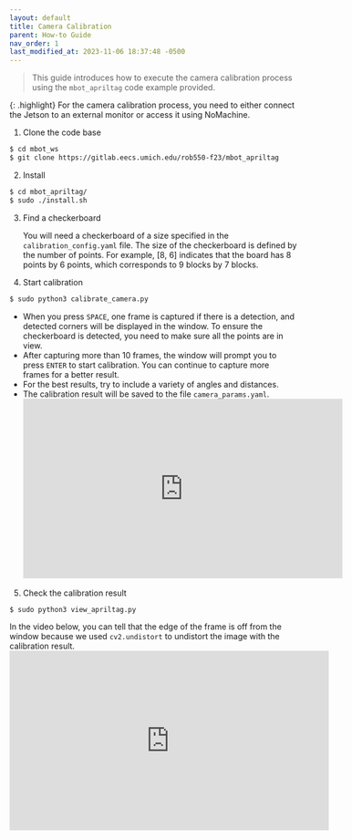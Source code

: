```yaml
---
layout: default
title: Camera Calibration
parent: How-to Guide
nav_order: 1
last_modified_at: 2023-11-06 18:37:48 -0500
---
```


> This guide introduces how to execute the camera calibration process using the `mbot_apriltag` code example provided.

{: .highlight}
For the camera calibration process, you need to either connect the Jetson to an external monitor or access it using NoMachine.

1. Clone the code base
```bash
$ cd mbot_ws
$ git clone https://gitlab.eecs.umich.edu/rob550-f23/mbot_apriltag
```

2. Install
```bash
$ cd mbot_apriltag/
$ sudo ./install.sh
```

3. Find a checkerboard

    You will need a checkerboard of a size specified in the `calibration_config.yaml` file. The size of the checkerboard is defined by the number of points. For example, [8, 6] indicates that the board has 8 points by 6 points, which corresponds to 9 blocks by 7 blocks.

4. Start calibration
```bash
$ sudo python3 calibrate_camera.py
```
- When you press `SPACE`, one frame is captured if there is a detection, and detected corners will be displayed in the window. To ensure the checkerboard is detected, you need to make sure all the points are in view.
- After capturing more than 10 frames, the window will prompt you to press `ENTER` to start calibration. You can continue to capture more frames for a better result.
- For the best results, try to include a variety of angles and distances.
- The calibration result will be saved to the file `camera_params.yaml`.
    <iframe width="560" height="315" src="https://www.youtube.com/embed/Ql5zrzOgYYw?si=TDCcuK3xRbw09CdP" title="YouTube video player" frameborder="0" allow="accelerometer; autoplay; clipboard-write; encrypted-media; gyroscope; picture-in-picture; web-share" allowfullscreen></iframe>

5. Check the calibration result
```bash
$ sudo python3 view_apriltag.py
```
In the video below, you can tell that the edge of the frame is off from the window because we used `cv2.undistort` to undistort the image with the calibration result.
    <iframe width="560" height="315" src="https://www.youtube.com/embed/INiWHoyHXDs?si=FkSA8FAHOff3Fyrp" title="YouTube video player" frameborder="0" allow="accelerometer; autoplay; clipboard-write; encrypted-media; gyroscope; picture-in-picture; web-share" allowfullscreen></iframe>